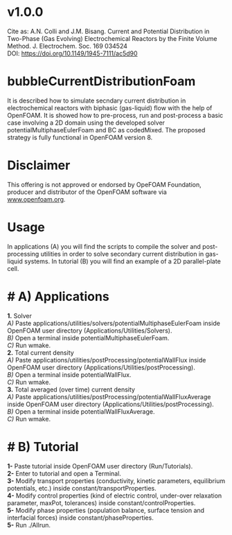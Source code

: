 # v1.0.0

Cite as: A.N. Colli and J.M. Bisang. Current and Potential Distribution in Two-Phase (Gas Evolving) Electrochemical Reactors by the Finite Volume Method. J. Electrochem. Soc. 169 034524  
DOI: https://doi.org/10.1149/1945-7111/ac5d90

# bubbleCurrentDistributionFoam
It is described how to simulate secndary current distribution in electrochemical reactors with biphasic (gas-liquid) flow with the help of OpenFOAM. It is showed how to pre-process, run and post-process a basic case involving a 2D domain using the developed solver potentialMultiphaseEulerFoam and BC as codedMixed.
The proposed strategy is fully functional in OpenFOAM version 8.

# Disclaimer
This offering is not approved or endorsed by OpeFOAM Foundation, producer and distributor of the OpenFOAM software via www.openfoam.org.

# Usage
In applications (A) you will find the scripts to compile the solver and post-processing utilities in order to solve secondary current distribution in gas-liquid systems.
In tutorial (B) you will find an example of a 2D parallel-plate cell. 

# #  A) Applications
**1.**  Solver  
_A)_ Paste applications/utilities/solvers/potentialMultiphaseEulerFoam inside OpenFOAM user directory (Applications/Utilities/Solvers).  
_B)_ Open a terminal inside potentialMultiphaseEulerFoam.  
_C)_ Run wmake.  
**2.**  Total current density  
_A)_ Paste applications/utilities/postProcessing/potentialWallFlux inside OpenFOAM user directory (Applications/Utilities/postProcessing).  
_B)_ Open a terminal inside potentialWallFlux.  
_C)_ Run wmake.  
**3.**  Total averaged (over time) current density  
_A)_ Paste applications/utilities/postProcessing/potentialWallFluxAverage inside OpenFOAM user directory (Applications/Utilities/postProcessing).  
_B)_ Open a terminal inside potentialWallFluxAverage.  
_C)_ Run wmake.  


# #  B) Tutorial
**1-** Paste tutorial inside OpenFOAM user directory (Run/Tutorials).  
**2-** Enter to tutorial and open a Terminal.  
**3-** Modify transport properties (conductivity, kinetic parameters, equilibrium potentials, etc.) inside constant/transportProperties.  
**4-** Modify control properties (kind of electric control, under-over relaxation parameter, maxPot, tolerances) inside constant/controlProperties.   
**5-** Modify phase properties (population balance, surface tension and interfacial forces) inside constant/phaseProperties.   
**5-** Run ./Allrun.    

